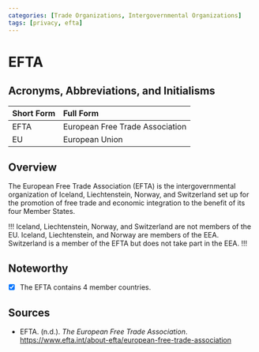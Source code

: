 ```yaml
---
categories: [Trade Organizations, Intergovernmental Organizations]
tags: [privacy, efta]
---
```


# EFTA

## Acronyms, Abbreviations, and Initialisms

Short Form | Full Form
:--- | :---
EFTA | European Free Trade Association
EU | European Union

## Overview

The European Free Trade Association (EFTA) is the intergovernmental organization of Iceland, Liechtenstein, Norway, and Switzerland set up for the promotion of free trade and economic integration to the benefit of its four Member States.

!!!
Iceland, Liechtenstein, Norway, and Switzerland are not members of the EU. Iceland, Liechtenstein, and Norway are members of the EEA. Switzerland is a member of the EFTA but does not take part in the EEA.
!!!

## Noteworthy

- [x] The EFTA contains 4 member countries.

## Sources

- EFTA. (n.d.). *The European Free Trade Association*. https://www.efta.int/about-efta/european-free-trade-association